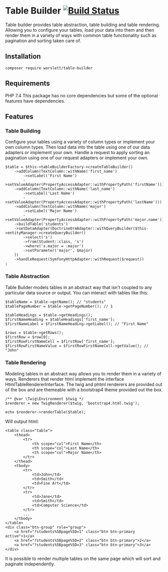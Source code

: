 # Table Builder [![Build Status](https://circleci.com/gh/warslett/table-builder.png?style=shield)](https://circleci.com/gh/warslett/table-builder)
Table builder provides table abstraction, table building and table rendering. Allowing you to configure your tables,
load your data into them and then render them in a variety of ways with common table functionality such as pagination
and sorting taken care of.

## Installation
`composer require warslett/table-builder`

## Requirements
PHP 7.4
This package has no core dependencies but some of the optional features have dependencies.

## Features

### Table Building
Configure your tables using a variety of column types or implement your own column types. Then load data into the table
using one of our data adapters or implement your own. Handle a request to apply sorting an pagination using one of our
request adapters or implement your own.
```
$table = $this->tableBuilderFactory->createTableBuilder()
    ->addColumn(TextColumn::withName('first_name')
        ->setLabel('First Name')
        ->setValueAdapter(PropertyAccessAdapter::withPropertyPath('firstName')))
    ->addColumn(TextColumn::withName('last_name')
        ->setLabel('Last Name')
        ->setValueAdapter(PropertyAccessAdapter::withPropertyPath('lastName')))
    ->addColumn(TextColumn::withName('major')
        ->setLabel('Major Name')
        ->setValueAdapter(PropertyAccessAdapter::withPropertyPath('major.name')))
    ->buildTable('students')
    ->setDataAdapter(DoctrineOrmAdapter::withQueryBuilder($this->entityManager->createQueryBuilder()
        ->select('s')
        ->from(Student::class, 's')
        ->where('s.major = :major')
        ->setParameter('major', $major)
    ))
    ->handleRequest(SymfonyHttpAdapter::withRequest($request))
;
```

### Table Abstraction
Table Builder models tables in an abstract way that isn't coupled to any particular data source or output. You can
interact with tables like this:
```
$tableName = $table->getName(); // "students"
$tablePageNumber = $table->getPageNumber(); // 1

$tableHeadings = $table->getHeadings();
$firstNameHeading = $tableHeadings['first_name'];
$firstNameLabel = $firstNameHeading->getLabel(); // "First Name"

$rows = $table->getRows();
$firstRow = $row[0];
$firstRowFirstNameCell = $firstRow['first_name'];
$firstRowFirstNameValue = $firstRowFirstNameCell->getValue(); // "John"
```

### Table Rendering
Modeling tables in an abstract way allows you to render them in a variety of ways. Renderers that render html implement
the interface HtmlTableRendererInterface. The twig and phtml renderers are provided out of the box and are themeable
with a bootstrap4 theme provided out the box.
```
/** @var \Twig\Environment $twig */
$renderer = new TwigRenderer($twig, 'bootstrap4.html.twig');

echo $renderer->renderTable($table);
```
Will output html:
```
<table class="table">
    <thead>
        <tr>
            <th scope="col">First Name</th>
            <th scope="col">Last Name</th>
            <th scope="col">Major Name</th>
        </tr>
    </thead>
    <tbody>
        <tr>
            <td>John</td>
            <td>Smith</td>
            <td>Fine Art</td>
        </tr>
        <tr>
            <td>Jane</td>
            <td>Smith</td>
            <td>Computer Science</td>
        </tr>
        ...
    </tbody>
</table>
<div class="btn-group" role="group">
    <a href="?students%5Bpage%5D=1" class="btn btn-primary active">1</a>
    <a href="?students%5Bpage%5D=2" class="btn btn-primary">2</a>
    <a href="?students%5Bpage%5D=3" class="btn btn-primary">3</a>
</div>
```
It is possible to render multiple tables on the same page which will sort and paginate independently.